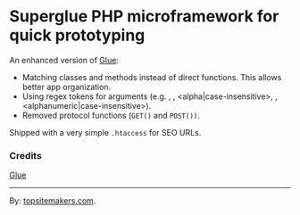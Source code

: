 # Superglue PHP microframework for quick prototyping

An enhanced version of [Glue](http://github.com/jtopjian/gluephp):

- Matching classes and methods instead of direct functions. This allows better app organization.
- Using regex tokens for arguments (e.g. <numeric>, <alpha>, <alpha|case-insensitive>, <alphanumeric>, <alphanumeric|case-insensitive>).
- Removed protocol functions (<code>GET()</code> and <code>POST())</code>.

Shipped with a very simple <code>.htaccess</code> for SEO URLs.

### Credits

[Glue](http://github.com/jtopjian/gluephp)

<hr>

By: [topsitemakers.com](http://www.topsitemakers.com).
